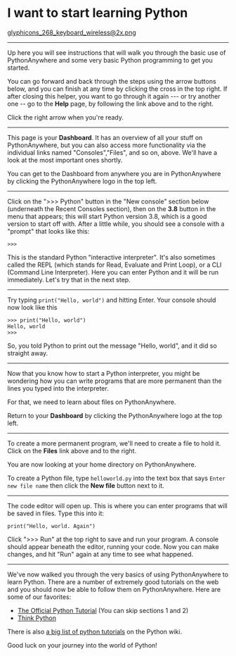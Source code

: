 I want to start learning Python
===============================

glyphicons_268_keyboard_wireless@2x.png

----

Up here you will see instructions that will walk you through the basic use of
PythonAnywhere and some very basic Python programming to get you started.

You can go forward and back through the steps using the
arrow buttons below, and you can finish at any time by clicking the cross in
the top right.  If after closing this helper, you want to go through it again
--- or try another one -- go to the **Help** page, by following
the link above and to the right.

Click the right arrow when you're ready.

----


This page is your **Dashboard**.  It has an overview of all your stuff on
PythonAnywhere, but you can also access more functionality via the
individual links named "Consoles","Files", and so on, above.  We'll have
a look at the most important ones shortly.

You can get to the Dashboard from anywhere you are in PythonAnywhere
by clicking the PythonAnywhere logo in the top left.

----

Click on the ">>> Python" button in the "New console" section below (underneath
the Recent Consoles section), then on the **3.8** button in the menu that
appears; this will start Python version 3.8, which is a good version to start
off with. After a little while, you should see a console with a "prompt" that
looks like this:

    >>>

This is the standard Python "interactive interpreter". It's also sometimes called
the REPL (which stands for Read, Evaluate and Print Loop), or a CLI (Command
Line Interpreter). Here you can enter
Python and it will be run immediately.  Let's try that in the next step.

----

Try typing `print("Hello, world")` and hitting Enter. Your console should now
look like this

    >>> print("Hello, world")
    Hello, world
    >>>

So, you told Python to print out the message "Hello, world", and it did so
straight away.

----

Now that you know how to start a Python interpreter, you might be wondering how
you can write programs that are more permanent than the lines you typed into
the interpreter.

For that, we need to learn about files on PythonAnywhere.

Return to your **Dashboard** by clicking the PythonAnywhere logo at the top left.

----

To create a more permanent program, we'll need to create a file to hold it.
Click on the **Files** link above and to the right.

You are now looking at your home directory on PythonAnywhere.

To create a Python file, type `helloworld.py` into the text box that says
`Enter new file name` then click the **New file** button next to it.

----

The code editor will open up.  This is where you can enter programs
that will be saved in files. Type this into it:

    print("Hello, world. Again")

Click ">>> Run" at the top right to save and run your program.  A console should appear
beneath the editor, running your code.  Now  you can make changes, and hit
"Run" again at any time to see what happened.

----

We've now walked you through the very basics of using PythonAnywhere to learn
Python. There are a number of extremely good tutorials on the web and you
should now be able to follow them on PythonAnywhere. Here are some of our favorites:

 * [The Official Python Tutorial](https://docs.python.org/3/tutorial/) (You can skip sections 1 and 2)
 * [Think Python](http://greenteapress.com/wp/think-python-2e/)

There is also [a big list of python tutorials](https://wiki.python.org/moin/BeginnersGuide/NonProgrammers) on the Python wiki.

Good luck on your journey into the world of Python!

